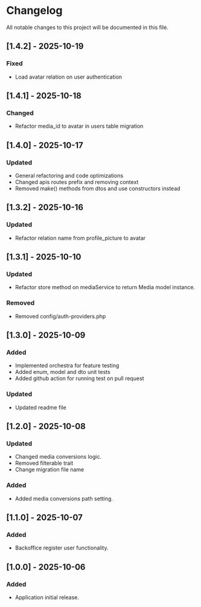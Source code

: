 # Changelog

All notable changes to this project will be documented in this file.

## [1.4.2] - 2025-10-19
### Fixed
- Load avatar relation on user authentication

## [1.4.1] - 2025-10-18
### Changed
- Refactor media_id to avatar in users table migration

## [1.4.0] - 2025-10-17
### Updated
- General refactoring and code optimizations
- Changed apis routes prefix and removing context
- Removed make() methods from dtos and use constructors instead

## [1.3.2] - 2025-10-16
### Updated
- Refactor relation name from profile_picture to avatar

## [1.3.1] - 2025-10-10
### Updated
- Refactor store method on mediaService to return Media model instance.
### Removed
- Removed config/auth-providers.php

## [1.3.0] - 2025-10-09
### Added
- Implemented orchestra for feature testing
- Added enum, model and dto unit tests
- Added github action for running test on pull request
### Updated
- Updated readme file

## [1.2.0] - 2025-10-08
### Updated
- Changed media conversions logic.
- Removed filterable trait
- Change migration file name

### Added
- Added media conversions path setting.

## [1.1.0] - 2025-10-07
### Added
- Backoffice register user functionality.


## [1.0.0] - 2025-10-06
### Added
- Application initial release.
